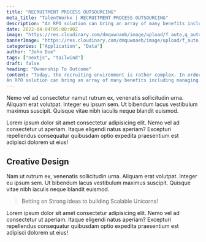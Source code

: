 ```yaml
---
title: "RECRUITMENT PROCESS OUTSOURCING"
meta_title: "TalentWorkx | RECRUITMENT PROCESS OUTSOURCING"
description: "An RPO solution can bring an array of many benefits including managing hiring fluctuations throughout the year; reducing total recruiting cost"
date: 2022-04-04T05:00:00Z
image: "https://res.cloudinary.com/dmquwnaeb/image/upload/f_auto,q_auto/v1/talentWorkx/cqedxgq4zbma7pzpcega"
bannerImage: "https://res.cloudinary.com/dmquwnaeb/image/upload/f_auto,q_auto/v1/talentWorkx/cqedxgq4zbma7pzpcega"
categories: ["Application", "Data"]
author: "John Doe"
tags: ["nextjs", "tailwind"]
draft: false
heading: "Ownership To Outcome"
content: "Today, the recruiting environment is rather complex. In order to effectively recruit top talent, you need to navigate a tight labor market; become proficient in a set of relevant technologies; and manage and nurture candidates and hiring managers. 
An RPO solution can bring an array of many benefits including managing hiring fluctuations throughout the year; reducing total recruiting cost and dependency on staffing agencies; improving hiring manager satisfaction; reducing time-to-fill; elevating employment brand; improving candidate experience; simplifying or streamlining the hiring process; and saving time for other duties among other benefits."
---
```


Nemo vel ad consectetur namut rutrum ex, venenatis sollicitudin urna. Aliquam erat volutpat. Integer eu ipsum sem. Ut bibendum lacus vestibulum maximus suscipit. Quisque vitae nibh iaculis neque blandit euismod.

Lorem ipsum dolor sit amet consectetur adipisicing elit. Nemo vel ad consectetur ut aperiam. Itaque eligendi natus aperiam? Excepturi repellendus consequatur quibusdam optio expedita praesentium est adipisci dolorem ut eius!

## Creative Design

Nam ut rutrum ex, venenatis sollicitudin urna. Aliquam erat volutpat. Integer eu ipsum sem. Ut bibendum lacus vestibulum maximus suscipit. Quisque vitae nibh iaculis neque blandit euismod.

> Betting on Strong ideas to building Scalable Unicorns!

Lorem ipsum dolor sit amet consectetur adipisicing elit. Nemo vel ad consectetur ut aperiam. Itaque eligendi natus aperiam? Excepturi repellendus consequatur quibusdam optio expedita praesentium est adipisci dolorem ut eius!


